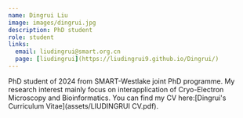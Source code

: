 ```yaml
---
name: Dingrui Liu
image: images/dingrui.jpg
description: PhD student
role: student
links:
  email: liudingrui@smart.org.cn
  page: [liudingrui](https://liudingrui9.github.io/Dingrui/)
---
```


PhD student of 2024 from SMART-Westlake joint PhD programme. My research interest mainly focus on interapplication of Cryo-Electron Microscopy and Bioinformatics. You can find my CV here:[Dingrui's Curriculum Vitae](assets/LIUDINGRUI CV.pdf).
